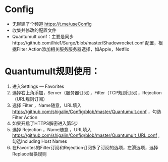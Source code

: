 # Config
* 无聊建了个频道 https://t.me/useConfig
* 收集并修改的配置文件
* Quantumult.conf：主要是同步https://github.com/lhie1/Surge/blob/master/Shadowrocket.conf 配置，根据Filter Action添加相关服务服务器选择，如Apple，Netflix

# Quantumult规则使用：
1. 进入Settings — Favorites
2. 选择右上角添加，Server（服务器订阅），Filter（TCP规则订阅），Rejection（URL规则订阅）
3. 选择 Filter ，Name随意，URL填入 https://github.com/shigalin/Config/blob/master/Quantumult.conf ，勾选Filter Action
4. 如果开启了HTTPS解密进入第5步
5. 选择 Rejection ，Name随意 ，URL填入 https://github.com/shigalin/Config/blob/master/Quantumult_URL.conf , 勾选Including Host Names
6. 在Favorites的Filter订阅和Rejection订阅多了订阅的选项，左滑选项，选择Replace替换规则

